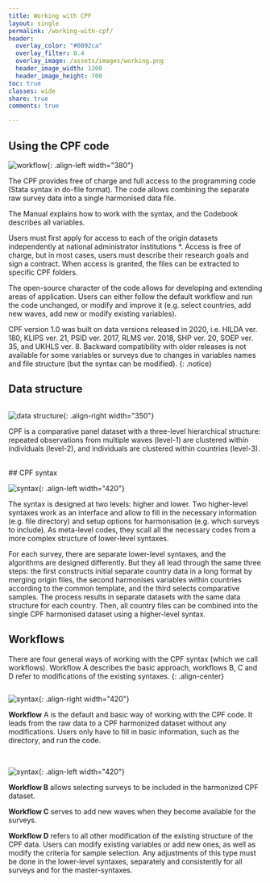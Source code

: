 ```yaml
---
title: Working with CPF
layout: single
permalink: /working-with-cpf/
header:
  overlay_color: "#0092ca"
  overlay_filter: 0.4
  overlay_image: /assets/images/working.png
  header_image_width: 1200
  header_image_height: 700
toc: true
classes: wide
share: true 
comments: true

---
```


## Using the CPF code

![workflow](/assets/images/Step_by_step.webp){: .align-left width="380"}


The CPF provides free of charge and full access to the programming code (Stata syntax in do-file format). The code allows combining the separate raw survey data into a single harmonised data file. 

The Manual explains how to work with the syntax, and the Codebook describes all variables.

Users must first apply for access to each of the origin datasets independently at national administrator institutions *. Access is free of charge, but in most cases, users must describe their research goals and sign a contract. When access is granted, the files can be extracted to specific CPF folders.

The open-source character of the code allows for developing and extending areas of application. Users can either follow the default workflow and run the code unchanged, or modify and improve it (e.g. select countries, add new waves, add new or modify existing variables).

CPF version 1.0 was built on data versions released in 2020, i.e. HILDA ver. 180, KLIPS ver. 21, PSID ver. 2017, RLMS ver. 2018, SHP ver. 20, SOEP ver. 35, and UKHLS ver. 8. Backward compatibility with older releases is not available for some variables or surveys due to changes in variables names and file structure (but the syntax can be modified).
{: .notice}

## Data structure
<div markdown="1" style="display: inline-block;">

![data structure](/assets/images/data_structure1.webp){: .align-right width="350"}


CPF is a comparative panel dataset with a three-level hierarchical structure: repeated observations from multiple waves (level-1) are clustered within individuals (level-2), and individuals are clustered within countries (level-3).

<br/>
</div>
## CPF syntax 

![syntax](/assets/images/syntax.webp){: .align-left width="420"}

The syntax is designed at two levels: higher and lower. Two higher-level syntaxes work as an interface and allow to fill in the necessary information (e.g. file directory) and setup options for harmonisation (e.g. which surveys to include). As meta-level codes, they scall all the necessary codes from a more complex structure of lower-level syntaxes. 

For each survey, there are separate lower-level syntaxes, and the algorithms are designed differently. But they all lead through the same three steps: the first constructs initial separate country data in a long format by merging origin files, the second harmonises variables within countries according to the common template, and the third selects comparative samples. The process results in separate datasets with the same data structure for each country. Then, all country files can be combined into the single CPF harmonised dataset using a higher-level syntax.

## Workflows

There are four general ways of working with the CPF syntax (which we call workflows). Workflow A describes the basic approach, workflows B, C and D refer to modifications of the existing syntaxes.
{: .align-center}

<div markdown="1" style="display: inline-block;">

![syntax](/assets/images/Workflow-A_4.webp){: .align-right width="420"}

**Workflow** A is the default and basic way of working with the CPF code. It leads from the raw data to a CPF harmonized dataset without any modifications. Users only have to fill in basic information, such as the directory, and run the code.

<br/>
</div>


<div markdown="1" style="display: inline-block;">

![syntax](/assets/images/Workflow-BCD.webp){: .align-left width="420"}


**Workflow B** allows selecting surveys to be included in the harmonized CPF dataset. 

**Workflow C** serves to add new waves when they become available for the surveys. 

**Workflow D** refers to all other modification of the existing structure of the CPF data. Users can modify existing variables or add new ones, as well as modify the criteria for sample selection. Any adjustments of this type must be done in the lower-level syntaxes, separately and consistently for all surveys and for the master-syntaxes.
</div>